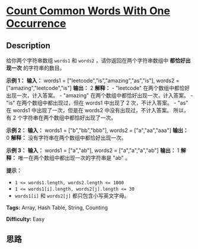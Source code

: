 # [Count Common Words With One Occurrence][title]

## Description

给你两个字符串数组 `words1` 和 `words2` ，请你返回在两个字符串数组中 **都恰好出现一次**  的字符串的数目。



**示例 1：**
            **输入：** words1 = ["leetcode","is","amazing","as","is"], words2 = ["amazing","leetcode","is"]    **输出：** 2    **解释：**    - "leetcode" 在两个数组中都恰好出现一次，计入答案。    - "amazing" 在两个数组中都恰好出现一次，计入答案。    - "is" 在两个数组中都出现过，但在 words1 中出现了 2 次，不计入答案。    - "as" 在 words1 中出现了一次，但是在 words2 中没有出现过，不计入答案。    所以，有 2 个字符串在两个数组中都恰好出现了一次。    

**示例 2：**
            **输入：** words1 = ["b","bb","bbb"], words2 = ["a","aa","aaa"]    **输出：** 0    **解释：** 没有字符串在两个数组中都恰好出现一次。    

**示例 3：**
            **输入：** words1 = ["a","ab"], words2 = ["a","a","a","ab"]    **输出：** 1    **解释：** 唯一在两个数组中都出现一次的字符串是 "ab" 。    



**提示：**

  * `1 <= words1.length, words2.length <= 1000`
  * `1 <= words1[i].length, words2[j].length <= 30`
  * `words1[i]` 和 `words2[j]` 都只包含小写英文字母。


**Tags:** Array, Hash Table, String, Counting

**Difficulty:** Easy

## 思路

[title]: https://leetcode-cn.com/problems/count-common-words-with-one-occurrence
